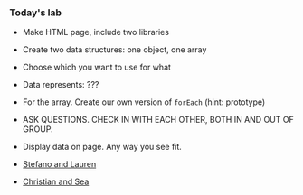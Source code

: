 ### Today's lab
 - Make HTML page, include two libraries
 - Create two data structures: one object, one array
 - Choose which you want to use for what
 - Data represents: ???
 - For the array. Create our own version of `forEach` (hint: prototype)
 - ASK QUESTIONS. CHECK IN WITH EACH OTHER, BOTH IN AND OUT OF GROUP.
 - Display data on page. Any way you see fit.

 - [Stefano and Lauren](https://github.com/StefanoDeVuono/todays_lab)

- [Christian and Sea](https://github.com/chriscast88/jan28)
